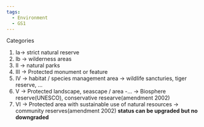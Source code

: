 ```yaml
---
tags:
  - Environment
  - GS1
---
```

Categories
1. Ia-> strict natural reserve
2. Ib -> wilderness areas
3. II -> natural parks
4. III -> Protected monument or feature
5. IV -> habitat / species management area -> wildlife sancturies, tiger reserve, ...
6. V -> Protected landscape, seascape / area -... -> Biosphere reserve(UNESCO), conservative researve(amendment 2002)
7. VI -> Protected area with sustainable use of natural resources -> community reserves(amendment 2002)
**status can be upgraded but no downgraded**
